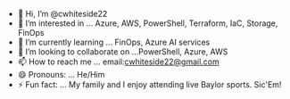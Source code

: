 - 👋 Hi, I’m @cwhiteside22
- 👀 I’m interested in ... Azure, AWS, PowerShell, Terraform, IaC, Storage, FinOps
- 🌱 I’m currently learning ... FinOps, Azure AI services
- 💞️ I’m looking to collaborate on ...PowerShell, Azure, AWS
- 📫 How to reach me ... email:cwhiteside22@gmail.com
- 😄 Pronouns: ... He/Him
- ⚡ Fun fact: ... My family and I enjoy attending live Baylor sports. Sic'Em!

<!---
cwhiteside22/cwhiteside22 is a ✨ special ✨ repository because its `README.md` (this file) appears on your GitHub profile.
You can click the Preview link to take a look at your changes.
--->
